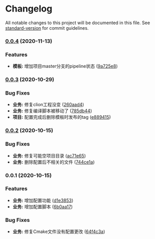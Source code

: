 # Changelog

All notable changes to this project will be documented in this file. See [standard-version](https://github.com/conventional-changelog/standard-version) for commit guidelines.

### [0.0.4](http://git.fulong.me/eiot/linux_cmake_template/compare/v0.0.3...v0.0.4) (2020-11-13)


### Features

* **模板:** 增加项目master分支的pipeline状态 ([9a725e8](http://git.fulong.me/eiot/linux_cmake_template/commit/9a725e8007bbbd8cbfdf2b8746b52d441014e367))

### [0.0.3](http://git.fulong.me/eiot/linux_cmake_template/compare/v0.0.2...v0.0.3) (2020-10-29)


### Bug Fixes

* **业务:** 修复clion工程没变 ([260aad4](http://git.fulong.me/eiot/linux_cmake_template/commit/260aad423299d37e204d87a0ace9ef6a5562b5b4))
* **业务:** 修复编译脚本被移动了 ([785db44](http://git.fulong.me/eiot/linux_cmake_template/commit/785db4446171c2f54707c6656a21626f45f66912))
* **项目:** 配置完成后删除模板时发布的tag ([e889415](http://git.fulong.me/eiot/linux_cmake_template/commit/e88941548deee47bd6459175d7be7909fe18523a))

### [0.0.2](http://git.fulong.me/eiot/linux_cmake_template/compare/v0.0.1...v0.0.2) (2020-10-15)


### Bug Fixes

* **业务:** 修复可能空项目目录 ([ac71e65](http://git.fulong.me/eiot/linux_cmake_template/commit/ac71e652e976e168aa56812712136086d9b971d8))
* **业务:** 删除配置后不相关的文件 ([744ce1a](http://git.fulong.me/eiot/linux_cmake_template/commit/744ce1ac0ff2275c191ba62e71b9779b73fb77c6))

### 0.0.1 (2020-10-15)


### Features

* **业务:** 增加配置功能 ([d1e3853](http://git.fulong.me/eiot/linux_cmake_template/commit/d1e385366fb7896fbe830a9fa2ead6d8e0605d0a))
* **业务:** 增加配置脚本 ([6b0aa17](http://git.fulong.me/eiot/linux_cmake_template/commit/6b0aa173b552d14ff35e58493421b716ea05304c))


### Bug Fixes

* **业务:** 修复Cmake文件没有配置更改 ([64f4c3a](http://git.fulong.me/eiot/linux_cmake_template/commit/64f4c3a117527ec396dad9aa81f4b52118fd4657))
